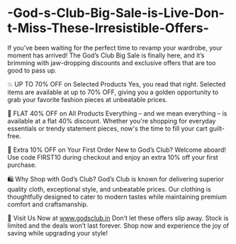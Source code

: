# -God-s-Club-Big-Sale-is-Live-Don-t-Miss-These-Irresistible-Offers-

If you’ve been waiting for the perfect time to revamp your wardrobe, your moment has arrived! The God’s Club Big Sale is finally here, and it’s brimming with jaw-dropping discounts and exclusive offers that are too good to pass up.

💥 UP TO 70% OFF on Selected Products
Yes, you read that right. Selected items are available at up to 70% OFF, giving you a golden opportunity to grab your favorite fashion pieces at unbeatable prices.

💸 FLAT 40% OFF on All Products
Everything – and we mean everything – is available at a flat 40% discount. Whether you're shopping for everyday essentials or trendy statement pieces, now's the time to fill your cart guilt-free.

🎁 Extra 10% OFF on Your First Order
New to God’s Club? Welcome aboard! Use code FIRST10 during checkout and enjoy an extra 10% off your first purchase.

🛍️ Why Shop with God’s Club?
God’s Club is known for delivering superior quality cloth, exceptional style, and unbeatable prices. Our clothing is thoughtfully designed to cater to modern tastes while maintaining premium comfort and craftsmanship.

📍 Visit Us Now at www.godsclub.in
Don’t let these offers slip away. Stock is limited and the deals won’t last forever. Shop now and experience the joy of saving while upgrading your style!
